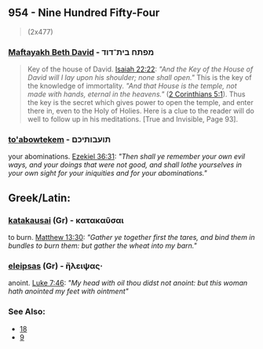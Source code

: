 ## 954 - Nine Hundred Fifty-Four
> (2x477)

### [Maftayakh Beth David](/keys/MPThCh.BITh-DVD) - מפתח בית־דוד
> Key of the house of David. [Isaiah 22:22](http://biblehub.com/isaiah/22-22.htm): *"And the Key of the House of David will I lay upon his shoulder; none shall open."* This is the key of the knowledge of immortality. *"And that House is the temple, not made with hands, eternal in the heavens."* ([2 Corinthians 5:1](http://biblehub.com/2_corinthians/5-1.htm)). Thus the key is the secret which gives power to open the temple, and enter there in, even to the Holy of Holies. Here is a clue to the reader will do well to follow up in his meditations. [True and Invisible, Page 93].

### [to'abowtekem](/keys/ThVOBVThIKM) - תועבותיכם
your abominations. [Ezekiel 36:31](http://biblehub.com/ezekiel/36-31.htm): *"Then shall ye remember your own evil ways, and your doings that were not good, and shall lothe yourselves in your own sight for your iniquities and for your abominations."*

## Greek/Latin:

### [katakausai](/greek?word=katakausai) (Gr) - κατακαῦσαι
to burn. [Matthew 13:30](http://biblehub.com/matthew/13-30.htm): *"Gather ye together first the tares, and bind them in bundles to burn them: but gather the wheat into my barn."*

### [eleipsas](/greek?word=eleiphsas) (Gr) - ἤλειψας·
anoint. [Luke 7:46](http://biblehub.com/luke/7-46.htm): *"My head with oil thou didst not anoint: but this woman hath anointed my feet with ointment"*

### See Also:

- [18](18)
- [9](9)